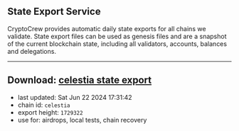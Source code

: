 ## State Export Service
CryptoCrew provides automatic daily state exports for all chains we validate. State export files can be used as genesis files and are a snapshot of the current blockchain state, including all validators, accounts, balances and delegations.

---
**Download: [celestia state export](https://dl-eu2.ccvalidators.com/SERVICE/celestia/celestia_export_1729322.json)**
---

- last updated: Sat Jun 22 2024 17:31:42
- chain id: `celestia`
- export height: `1729322`
- use for: airdrops, local tests, chain recovery
